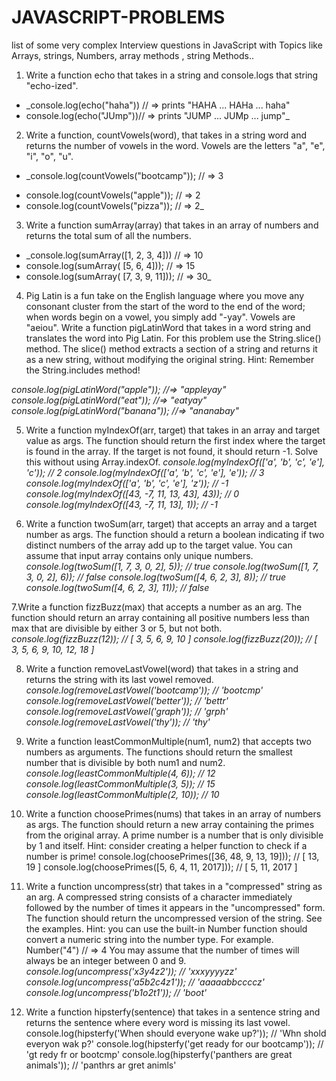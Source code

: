 # JAVASCRIPT-PROBLEMS
list of some very complex Interview questions in JavaScript with Topics like Arrays, strings, Numbers, array methods , string Methods..
1. Write a function echo that takes in a string and console.logs that string "echo-ized".

* _console.log(echo("haha")) // => prints "HAHA ... HAHa ... haha"
* console.log(echo("JUmp"))// => prints "JUMP ... JUMp ... jump"_

2. Write a function, countVowels(word), that takes in a string word and returns the number of vowels in the word.
Vowels are the letters "a", "e", "i", "o", "u".

+ _console.log(countVowels("bootcamp")); // => 3
* console.log(countVowels("apple")); // => 2
* console.log(countVowels("pizza")); // => 2_

3. Write a function sumArray(array) that takes in an array of numbers and returns the total sum of all the numbers.

* _console.log(sumArray([1, 2, 3, 4])) // => 10
* console.log(sumArray( [5, 6, 4])); // => 15
* console.log(sumArray( [7, 3, 9, 11])); // => 30_

4. Pig Latin is a fun take on the English language where you move any consonant cluster from the start of the word to the end of the word; when words begin on a vowel, you simply add "-yay". Vowels are "aeiou".
Write a function pigLatinWord that takes in a word string and translates the word into Pig Latin. For this problem use the String.slice() method. The slice() method extracts a section of a string and returns it as a new string, without modifying the original string.
Hint: Remember the String.includes method!

_console.log(pigLatinWord("apple")); //=> "appleyay"
console.log(pigLatinWord("eat")); //=> "eatyay"
console.log(pigLatinWord("banana")); //=> "ananabay"_

5. Write a function myIndexOf(arr, target) that takes in an array and target value as args. The function should return the first index where the target is found in the array. If the target is not found, it should return -1. Solve this without using Array.indexOf.
_console.log(myIndexOf(['a', 'b', 'c', 'e'], 'c')); // 2
console.log(myIndexOf(['a', 'b', 'c', 'e'], 'e')); // 3
console.log(myIndexOf(['a', 'b', 'c', 'e'], 'z')); // -1
console.log(myIndexOf([43, -7, 11, 13, 43], 43)); // 0
console.log(myIndexOf([43, -7, 11, 13], 1)); // -1_

6. Write a function twoSum(arr, target) that accepts an array and a target number as args. The function should a return a boolean indicating if two distinct numbers of the array add up to the target value. You can assume that input array contains only unique numbers.
_console.log(twoSum([1, 7, 3, 0, 2], 5)); // true
console.log(twoSum([1, 7, 3, 0, 2], 6)); // false
console.log(twoSum([4, 6, 2, 3], 8)); // true
console.log(twoSum([4, 6, 2, 3], 11)); // false_

7.Write a function fizzBuzz(max) that accepts a number as an arg. The function should return an array containing all positive numbers less than max that are divisible by either 3 or 5, but not both.
_console.log(fizzBuzz(12)); // [ 3, 5, 6, 9, 10 ]
console.log(fizzBuzz(20)); // [ 3, 5, 6, 9, 10, 12, 18 ]_

8. Write a function removeLastVowel(word) that takes in a string and returns the string with its last vowel removed.
_console.log(removeLastVowel('bootcamp')); // 'bootcmp'
console.log(removeLastVowel('better')); // 'bettr'
console.log(removeLastVowel('graph')); // 'grph'
console.log(removeLastVowel('thy')); // 'thy'_

9. Write a function leastCommonMultiple(num1, num2) that accepts two numbers as arguments. The functions should return the smallest number that is divisible by both num1 and num2.
_console.log(leastCommonMultiple(4, 6)); // 12
console.log(leastCommonMultiple(3, 5)); // 15
console.log(leastCommonMultiple(2, 10)); // 10_

10. Write a function choosePrimes(nums) that takes in an array of numbers as args. The function should return a new array containing the primes from the original array. A prime number is a number that is only divisible by 1 and itself. Hint: consider creating a helper function to check if a number is prime!
console.log(choosePrimes([36, 48, 9, 13, 19])); // [ 13, 19 ]
console.log(choosePrimes([5, 6, 4, 11, 2017])); // [ 5, 11, 2017 ]

11. Write a function uncompress(str) that takes in a "compressed" string as an arg. A compressed string consists of a character immediately followed by the number of times it appears in the "uncompressed" form. The function should return the uncompressed version of the string. See the examples.
Hint: you can use the built-in Number function should convert a numeric string into the number type. For example. Number("4") // => 4
You may assume that the number of times will always be an integer between 0 and 9.
_console.log(uncompress('x3y4z2')); // 'xxxyyyyzz'
console.log(uncompress('a5b2c4z1')); // 'aaaaabbccccz'
console.log(uncompress('b1o2t1')); // 'boot'_

12. Write a function hipsterfy(sentence) that takes in a sentence string and returns the sentence where every word is missing its last vowel.
console.log(hipsterfy('When should everyone wake up?')); // 'Whn shold everyon wak p?'
console.log(hipsterfy('get ready for our bootcamp')); // 'gt redy fr or bootcmp'
console.log(hipsterfy('panthers are great animals')); // 'panthrs ar gret animls'

